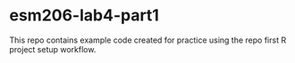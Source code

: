 # esm206-lab4-part1
This repo contains example code created for practice using the repo first R project setup workflow.
